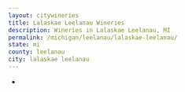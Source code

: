 ```yaml
---
layout: citywineries
title: Lalaskae Leelanau Wineries
description: Wineries in Lalaskae Leelanau, MI
permalink: /michigan/leelanau/lalaskae-leelanau/
state: mi
county: leelanau
city: lalaskae leelanau
---
```

-

